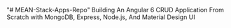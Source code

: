 "# MEAN-Stack-Apps-Repo" 
Building An Angular 6 CRUD Application From Scratch with MongoDB, Express, Node.js, And Material Design UI